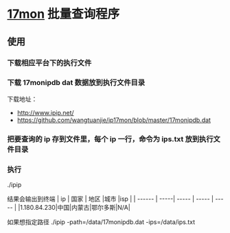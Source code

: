 [17mon](http://www.ipip.net/) 批量查询程序
===

## 使用

### 下载相应平台下的执行文件

### 下载 17monipdb dat 数据放到执行文件目录

下载地址：
* http://www.ipip.net/
* https://github.com/wangtuanjie/ip17mon/blob/master/17monipdb.dat

### 把要查询的 ip 存到文件里，每个 ip 一行，命令为 ips.txt 放到执行文件目录

### 执行
./ipip

结果会输出到终端
| ip   | 国家  | 地区  |城市  |isp  |
| ------ | -----| ----- | ----- | ----- |
|1.180.84.230|中国|内蒙古|鄂尔多斯|N/A|

如果想指定路径
./ipip -path=/data/17monipdb.dat -ips=/data/ips.txt

